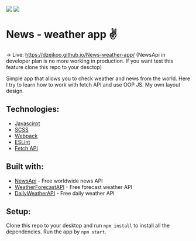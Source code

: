 ![](https://github.com/Dzejkoo/daily-dashboard/blob/main/src/images/github/weather-image.png?raw=true)
![](https://github.com/Dzejkoo/daily-dashboard/blob/main/src/images/github/news-image.png?raw=true)

# News - weather app ✌️

-> Live: https://dzejkoo.github.io/News-weather-app/ (NewsApi in developer plan is no more working in production. If you want test this feature clone this repo to your desctop)

Simple app that allows you to check weather and news from the world. Here I try to learn how to work with fetch API and use OOP JS. My own layout design.

## Technologies:

- [Javascirpt](https://www.javascript.com/)
- [SCSS](https://sass-lang.com/)
- [Webpack](https://webpack.js.org/)
- [ESLint](https://eslint.org/)
- [Fetch API](https://developer.mozilla.org/en-US/docs/Web/API/Fetch_API)

## Built with:

- [NewsApi](https://newsapi.org/) - Free worldwide news API
- [WeatherForecastAPI](https://www.weatherbit.io/) - Free forecast weather API
- [DailyWeatherAPI](https://openweathermap.org/) - Free daily weather API

## Setup:

Clone this repo to your desktop and run `npm install` to install all the dependencies. Run the app by `npm start`.

